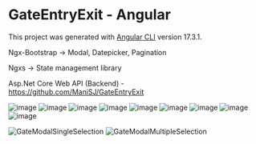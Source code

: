 # GateEntryExit - Angular

This project was generated with [Angular CLI](https://github.com/angular/angular-cli) version 17.3.1.

Ngx-Bootstrap -> Modal, Datepicker, Pagination <br /> 

Ngxs -> State management library 

Asp.Net Core Web API (Backend) - https://github.com/ManiSJ/GateEntryExit

![image](https://github.com/ManiSJ/GateEntryExit-Angular/assets/11914200/0350159b-714e-44df-8b94-32c05f8a5b25)
![image](https://github.com/ManiSJ/GateEntryExit-Angular/assets/11914200/0fb83eea-056b-4fa9-ad6e-7aaefcbb0cdb)
![image](https://github.com/ManiSJ/GateEntryExit-Angular/assets/11914200/0a6f85f6-5645-4ec7-ac2f-839dcc513ca7)
![image](https://github.com/ManiSJ/GateEntryExit-Angular/assets/11914200/26fc0d2d-7d57-4eb2-aa83-1b85ba7a5088)
![image](https://github.com/ManiSJ/GateEntryExit-Angular/assets/11914200/eac1aa9a-60ff-48ab-a700-fc17fd418136)
![image](https://github.com/ManiSJ/GateEntryExit-Angular/assets/11914200/d15a0934-5b27-4950-bf3f-caaa53c1bb44)
![image](https://github.com/ManiSJ/GateEntryExit-Angular/assets/11914200/33ddbae9-fcaf-4f54-ba17-054fef58f932)
![image](https://github.com/ManiSJ/GateEntryExit-Angular/assets/11914200/d1965c6a-617c-4917-9b18-3b9b6413b733)
![image](https://github.com/ManiSJ/GateEntryExit-Angular/assets/11914200/f4a0b6aa-cb20-46f9-bd42-d1d0e69506cb)

![GateModalSingleSelection](https://github.com/ManiSJ/GateEntryExit/assets/11914200/9f3176f8-e8bd-49ff-a295-c27c685d9e3d)
![GateModalMultipleSelection](https://github.com/ManiSJ/GateEntryExit/assets/11914200/e5056c36-ff05-425d-b50d-eaf1c3167c20)
